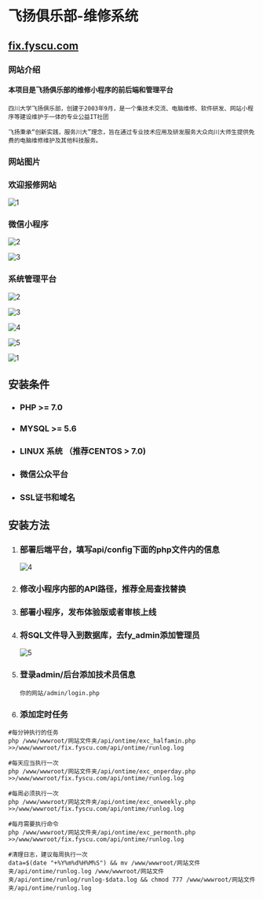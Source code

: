 # 飞扬俱乐部-维修系统

## [fix.fyscu.com](https://fix.fyscu.com)

### 网站介绍

#### 本项目是飞扬俱乐部的维修小程序的前后端和管理平台

```
四川大学飞扬俱乐部，创建于2003年9月，是一个集技术交流、电脑维修、软件研发、网站小程序等建设维护于一体的专业公益IT社团

飞扬秉承“创新实践，服务川大”理念，旨在通过专业技术应用及研发服务大众向川大师生提供免费的电脑维修维护及其他科技服务。
```



### 网站图片

### 欢迎报修网站

![1](readme_img/1.png)

### 微信小程序

![2](readme_img/2.jpg)

![3](readme_img/3.jpg)

### 系统管理平台

![2](readme_img/admin/2.png)

![3](readme_img/admin/3.png)

![4](readme_img/admin/4.png)

![5](readme_img/admin/5.png)



![1](readme_img/admin/1.png)

## 安装条件

- ### PHP >= 7.0

- ### MYSQL >= 5.6

- ### LINUX 系统 （推荐CENTOS > 7.0)

- ### 微信公众平台

- ### SSL证书和域名

## 安装方法

1. ### 部署后端平台，填写api/config下面的php文件内的信息

   ![4](readme_img/4.png)

2. ### 修改小程序内部的API路径，推荐全局查找替换

3. ### 部署小程序，发布体验版或者审核上线

4. ### 将SQL文件导入到数据库，去fy_admin添加管理员

   ![5](readme_img/5.png)

5. ### 登录admin/后台添加技术员信息

   ```
   你的网站/admin/login.php
   ```

   

6. ### 添加定时任务

```
#每分钟执行的任务
php /www/wwwroot/网站文件夹/api/ontime/exc_halfamin.php >>/www/wwwroot/fix.fyscu.com/api/ontime/runlog.log

#每天应当执行一次
php /www/wwwroot/网站文件夹/api/ontime/exc_onperday.php >>/www/wwwroot/fix.fyscu.com/api/ontime/runlog.log

#每周必须执行一次
php /www/wwwroot/网站文件夹/api/ontime/exc_onweekly.php >>/www/wwwroot/fix.fyscu.com/api/ontime/runlog.log

#每月需要执行命令
php /www/wwwroot/网站文件夹/api/ontime/exc_permonth.php >>/www/wwwroot/fix.fyscu.com/api/ontime/runlog.log

#清理日志，建议每周执行一次
data=$(date "+%Y%m%d%H%M%S") && mv /www/wwwroot/网站文件夹/api/ontime/runlog.log /www/wwwroot/网站文件夹/api/ontime/runlog/runlog-$data.log && chmod 777 /www/wwwroot/网站文件夹/api/ontime/runlog.log
```

